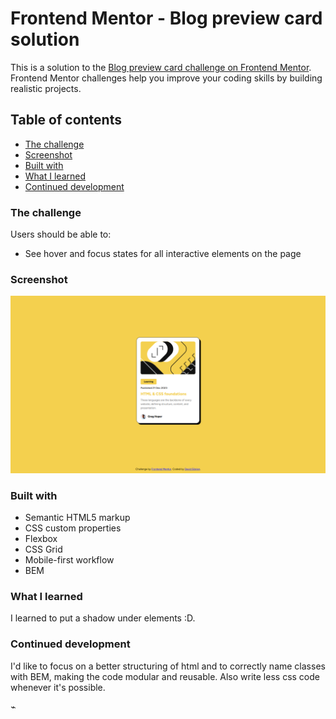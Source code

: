 # Frontend Mentor - Blog preview card solution

This is a solution to the [Blog preview card challenge on Frontend Mentor](https://www.frontendmentor.io/challenges/blog-preview-card-ckPaj01IcS). Frontend Mentor challenges help you improve your coding skills by building realistic projects. 

## Table of contents

  - [The challenge](#the-challenge)
  - [Screenshot](#screenshot)
  - [Built with](#built-with)
  - [What I learned](#what-i-learned)
  - [Continued development](#continued-development)

### The challenge

Users should be able to:

- See hover and focus states for all interactive elements on the page

### Screenshot

![](./screenshot.png)

### Built with

- Semantic HTML5 markup
- CSS custom properties
- Flexbox
- CSS Grid
- Mobile-first workflow
- BEM

### What I learned

I learned to put a shadow under elements :D.

### Continued development

I'd like to focus on a better structuring of html and to correctly name classes with BEM, making the code modular and reusable.
Also write less css code whenever it's possible.

⌁